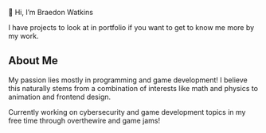 👋 Hi, I’m Braedon Watkins

I have projects to look at in portfolio if you want to get to know me more by my work.

## About Me
My passion lies mostly in programming and game development! I believe this naturally stems from a combination of interests like math and physics to animation and frontend design. <br/>

Currently working on cybersecurity and game development topics in my free time through overthewire and game jams!

<!-- ## Languages
```C
#include <stdio.h>
int main(void){
  printf("I started coding in C!\nSomehow figured out pointers too.");
  return NULL;
}
```

```Java
import java.io.*;
public class Java
{
  public static void main(String[] args)
  {
    System.out.println("Java is my preferred language these days.");
    System.out.println("I conquered OOP with it!");
  }
}
```

```C#
using System;
using UnityEngine;
public class CSharp : MonoBehaviour
{
  void Start()
  {
    Debug.Log("C# is the language I used to learn game dev & unity!");
  }
}
```

```Python
import numpy as np
import pandas as pd

print("Learned AI and discord bots with python!\n")
print("Loving the flexibility of this language!")
```

---

> > > You miss 100% of the shots you don't take
> > > 
> > Wayne Gretzky
> > 
> Micheal Scott
> 
Braedon Watkins
 -->
<!---
BraedonWatkins/BraedonWatkins is a ✨ special ✨ repository because its `README.md` (this file) appears on your GitHub profile.
You can click the Preview link to take a look at your changes.
--->
